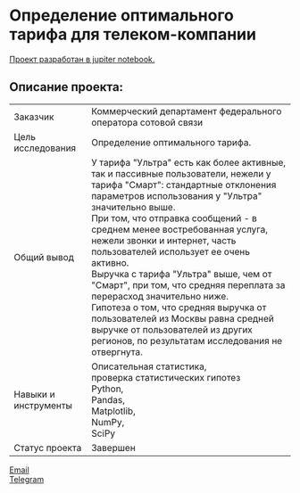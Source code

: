 # Определение оптимального тарифа для телеком-компании

[Проект разработан в jupiter notebook.](https://github.com/data-analyst-mr/analytical_projects/blob/main/projects/tarifs/tarifs.ipynb)<br/>

## Описание проекта:
|   |  |
|---------------|-------------------|
|Заказчик | Коммерческий департамент федерального оператора сотовой связи|
|Цель исследования| Определение оптимального тарифа.|
|Общий вывод|У тарифа "Ультра" есть как более активные, так и пассивные пользователи, нежели у тарифа "Смарт": стандартные отклонения параметров использования у "Ультра" значительно выше.<br/>При том, что отправка сообщений - в среднем менее востребованная услуга, нежели звонки и интернет, часть пользователей использует ее очень активно.<br/>Выручка с тарифа "Ультра" выше, чем от "Смарт", при том, что средняя переплата за перерасход значительно ниже.<br/>Гипотеза о том, что средняя выручка от пользователей из Москвы равна средней выручке от пользователей из других регионов, по результатам исследования не отвергнута.|
|Навыки и инструменты|Описательная статистика,<br/>проверка статистических гипотез<br/>Python,<br/>Pandas,<br/>Matplotlib,<br/>NumPy,<br/>SciPy|
|Статус проекта| Завершен|


[Email](mailto:mikhail-shestakov-2022@bk.ru)<br/>
[Telegram](https://t.me/mshestakov1)

